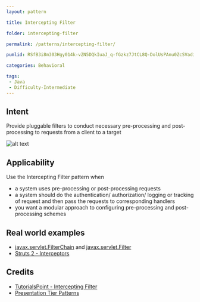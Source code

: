```yaml
---
layout: pattern

title: Intercepting Filter

folder: intercepting-filter

permalink: /patterns/intercepting-filter/

pumlid: RSfB3i8m303Hgy014k-vZN5DQkIuaJ_q-fGzkz7JtCL8Q-DolUsPAnu0ZcSVadizAzZfi6JBJiS4qJenqU6D7smRXmnh2pFPBM1YN05o_KwyKcoqb-ZFEEcVz_BPLqtz0W00

categories: Behavioral

tags:
 - Java
 - Difficulty-Intermediate
---
```


## Intent
Provide pluggable filters to conduct necessary pre-processing and
post-processing to requests from a client to a target
 
![alt text](./etc/intercepting-filter.png "Intercepting Filter")
 
## Applicability
Use the Intercepting Filter pattern when

* a system uses pre-processing or post-processing requests
* a system should do the authentication/ authorization/ logging or tracking of request and then pass the requests to corresponding handlers 
* you want a modular approach to configuring pre-processing and post-processing schemes

## Real world examples

* [javax.servlet.FilterChain](https://tomcat.apache.org/tomcat-8.0-doc/servletapi/javax/servlet/FilterChain.html) and [javax.servlet.Filter](https://tomcat.apache.org/tomcat-8.0-doc/servletapi/javax/servlet/Filter.html)
* [Struts 2 - Interceptors](https://struts.apache.org/docs/interceptors.html)

## Credits

* [TutorialsPoint - Intercepting Filter](http://www.tutorialspoint.com/design_pattern/intercepting_filter_pattern.htm)
* [Presentation Tier Patterns](http://www.javagyan.com/tutorials/corej2eepatterns/presentation-tier-patterns)
